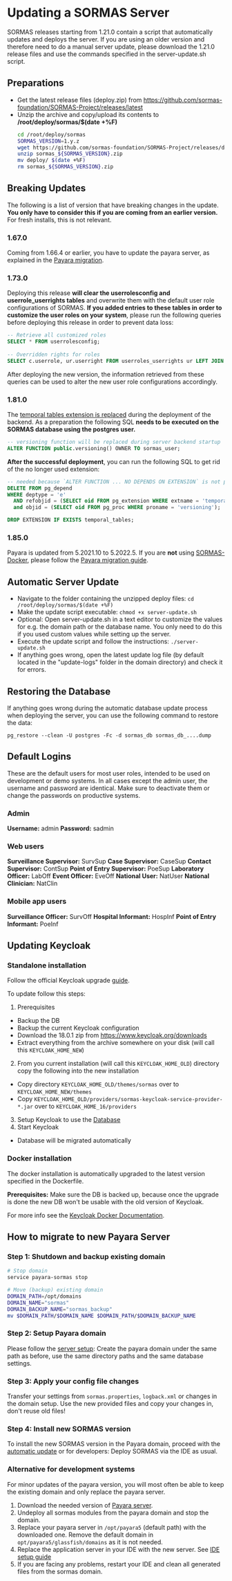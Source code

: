 # Updating a SORMAS Server

SORMAS releases starting from 1.21.0 contain a script that automatically updates and deploys the server. If you are using an older version and therefore need to do a manual server update, please download the 1.21.0 release files and use the commands specified in the server-update.sh script.

## Preparations
* Get the latest release files (deploy.zip) from <https://github.com/sormas-foundation/SORMAS-Project/releases/latest>
* Unzip the archive and copy/upload its contents to **/root/deploy/sormas/$(date +%F)**
    ```bash
    cd /root/deploy/sormas
    SORMAS_VERSION=1.y.z
    wget https://github.com/sormas-foundation/SORMAS-Project/releases/download/v${SORMAS_VERSION}/sormas_${SORMAS_VERSION}.zip
    unzip sormas_${SORMAS_VERSION}.zip
    mv deploy/ $(date +%F)
    rm sormas_${SORMAS_VERSION}.zip
    ```

## Breaking Updates
The following is a list of version that have breaking changes in the update. **You only have to consider this if you are coming from an earlier version.** For fresh installs, this is not relevant.

### 1.67.0
Coming from 1.66.4 or earlier, you have to update the payara server, as explained in the [Payara migration](SERVER_UPDATE.md#how-to-migrate-to-new-payara-server).

### 1.73.0
Deploying this release **will clear the userrolesconfig and userrole_userrights tables** and overwrite them with the default user role configurations of SORMAS. **If you added entries to these tables in order to customize the user roles on your system**, please run the following queries before deploying this release in order to prevent data loss:

```SQL
-- Retrieve all customized roles
SELECT * FROM userrolesconfig;
 
-- Overridden rights for roles
SELECT c.userrole, ur.userright FROM userroles_userrights ur LEFT JOIN userrolesconfig c (ON c.id = ur.userrole_id);
```

After deploying the new version, the information retrieved from these queries can be used to alter the new user role configurations accordingly.

### 1.81.0
The [temporal tables extension is replaced](https://github.com/sormas-foundation/SORMAS-Project/issues/10260) during the deployment of the backend. As a preparation the following SQL **needs to be executed on the SORMAS database using the postgres user.**

```SQL
-- versioning function will be replaced during server backend startup
ALTER FUNCTION public.versioning() OWNER TO sormas_user;
```

**After the successful deployment**, you can run the following SQL to get rid of the no longer used extension:

```SQL
-- needed because `ALTER FUNCTION ... NO DEPENDS ON EXTENSION` is not possible in Postgres 10 and below
DELETE FROM pg_depend
WHERE deptype = 'e'
  AND refobjid = (SELECT oid FROM pg_extension WHERE extname = 'temporal_tables')
  and objid = (SELECT oid FROM pg_proc WHERE proname = 'versioning');

DROP EXTENSION IF EXISTS temporal_tables;
```

### 1.85.0
Payara is updated from 5.2021.10 to 5.2022.5.
If you are **not** using [SORMAS-Docker](https://github.com/SORMAS-Foundation/SORMAS-Docker), please follow the [Payara migration guide](SERVER_UPDATE.md#how-to-migrate-to-new-payara-server).

## Automatic Server Update
* Navigate to the  folder containing the unzipped deploy files:
  ``cd /root/deploy/sormas/$(date +%F)``
* Make the update script executable:
  ``chmod +x server-update.sh``
* Optional: Open server-update.sh in a text editor to customize the values for e.g. the domain path or the database name. You only need to do this if you used custom values while setting up the server.
* Execute the update script and follow the instructions:
  ``./server-update.sh``
* If anything goes wrong, open the latest update log file (by default located in the "update-logs" folder in the domain directory) and check it for errors.

## Restoring the Database
If anything goes wrong during the automatic database update process when deploying the server, you can use the following command to restore the data:

``pg_restore --clean -U postgres -Fc -d sormas_db sormas_db_....dump``

## Default Logins
These are the default users for most user roles, intended to be used on development or demo systems. In all cases except the admin user, the username and password are identical. Make sure to deactivate them or change the passwords on productive systems.

### Admin
**Username:** admin
**Password:** sadmin

### Web users
**Surveillance Supervisor:** SurvSup
**Case Supervisor:** CaseSup
**Contact Supervisor:** ContSup
**Point of Entry Supervisor:** PoeSup
**Laboratory Officer:** LabOff
**Event Officer:** EveOff
**National User:** NatUser
**National Clinician:** NatClin

### Mobile app users
**Surveillance Officer:** SurvOff
**Hospital Informant:** HospInf
**Point of Entry Informant:** PoeInf

## Updating Keycloak

### Standalone installation

Follow the official Keycloak upgrade [guide](https://www.keycloak.org/docs/latest/upgrading/).

To update follow this steps:

1. Prerequisites
* Backup the DB
* Backup the current Keycloak configuration
* Download the 18.0.1 zip from <https://www.keycloak.org/downloads>
* Extract everything from the archive somewhere on your disk (will call this `KEYCLOAK_HOME_NEW`)

2. From you current installation (will call this `KEYCLOAK_HOME_OLD`) directory copy the following into the new installation
* Copy directory `KEYCLOAK_HOME_OLD/themes/sormas` over to `KEYCLOAK_HOME_NEW/themes`
* Copy `KEYCLOAK_HOME_OLD/providers/sormas-keycloak-service-provider-*.jar` over to `KEYCLOAK_HOME_16/providers`

3. Setup Keycloak to use the [Database](https://www.keycloak.org/server/db)
4. Start Keycloak
* Database will be migrated automatically


### Docker installation

The docker installation is automatically upgraded to the latest version specified in the Dockerfile.

**Prerequisites:** Make sure the DB is backed up, because once the upgrade is done the new DB won't be usable with the old version of Keycloak.

For more info see the [Keycloak Docker Documentation](https://github.com/sormas-foundation/SORMAS-Docker/blob/development/keycloak/README.md).

## How to migrate to new Payara Server

### Step 1: Shutdown and backup existing domain
```bash
# Stop domain
service payara-sormas stop

# Move (backup) existing domain
DOMAIN_PATH=/opt/domains
DOMAIN_NAME="sormas"
DOMAIN_BACKUP_NAME="sormas_backup"
mv $DOMAIN_PATH/$DOMAIN_NAME $DOMAIN_PATH/$DOMAIN_BACKUP_NAME
```

### Step 2: Setup Payara domain
Please follow the [server setup](SERVER_SETUP.md#sormas-server): Create the payara domain under the same path as before, use the same directory paths and the same database settings.

### Step 3: Apply your config file changes
Transfer your settings from `sormas.properties`, `logback.xml` or changes in the domain setup. Use the new provided files and copy your changes in, don't reuse old files!

### Step 4: Install new SORMAS version
To install the new SORMAS version in the Payara domain, proceed with the [automatic update](SERVER_UPDATE.md#automatic-server-update) or for developers: Deploy SORMAS via the IDE as usual.

### Alternative for development systems
For minor updates of the payara version, you will most often be able to keep the existing domain and only replace the payara server.

1. Download the needed version of [Payara server](https://www.payara.fish/downloads/payara-platform-community-edition/).
2. Undeploy all sormas modules from the payara domain and stop the domain.
3. Replace your payara server in ``/opt/payara5`` (default path) with the downloaded one. Remove the default domain in ``opt/payara5/glassfish/domains`` as it is not needed.
4. Replace the application server in your IDE with the new server. See [IDE setup guide](DEVELOPMENT_ENVIRONMENT.md#step-5-install-and-configure-your-ide)
5. If you are facing any problems, restart your IDE and clean all generated files from the sormas domain.